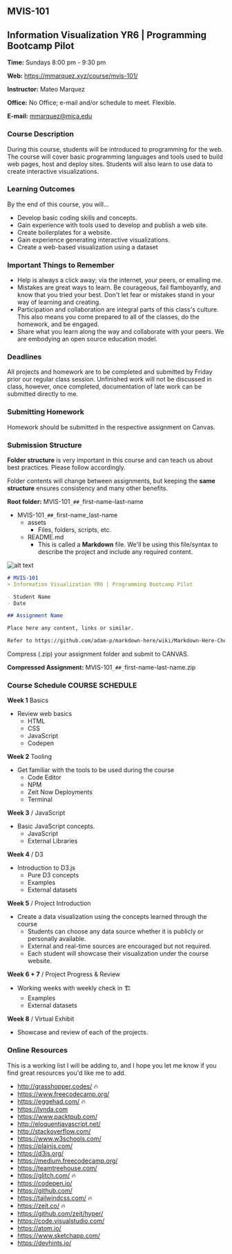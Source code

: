 ## MVIS-101
## Information Visualization YR6 | Programming Bootcamp Pilot


**Time:** Sundays 8:00 pm - 9:30 pm

**Web:** https://mmarquez.xyz/course/mvis-101/

**Instructor:** Mateo Marquez

**Office:** No Office; e-mail and/or schedule to meet. Flexible. 

**E-mail:** mmarquez@mica.edu

### Course Description
During this course, students will be introduced to programming for the web. The course will cover basic programming languages and tools used to build web pages, host and deploy sites. Students will also learn to use data to create interactive visualizations.

### Learning Outcomes
By the end of this course, you will...
- Develop basic coding skills and concepts.
- Gain experience with tools used to develop and publish a web site.
- Create boilerplates for a website.
- Gain experience generating interactive visualizations.
- Create a web-based visualization using a dataset

### Important Things to Remember
- Help is always a click away; via the internet, your peers, or emailing me.
- Mistakes are great ways to learn. Be courageous, fail flamboyantly, and know that you tried your best. Don't let fear or mistakes stand in your way of learning and creating.
- Participation and collaboration are integral parts of this class's culture. This also means you come prepared to all of the classes, do the homework, and be engaged.
-  Share what you learn along the way and collaborate with your peers. We are embodying an open source education model.

### Deadlines
All projects and homework are to be completed and submitted by Friday prior our regular class session. Unfinished work will not be discussed in class, however, once completed, documentation of late work can be submitted directly to me.

### Submitting Homework
Homework should be submitted in the respective assignment on Canvas.

### Submission Structure
**Folder structure** is very important in this course and can teach us about best practices. Please follow accordingly.

Folder contents will change between assignments, but keeping the **same structure** ensures consistency and many other benefits.

**Root folder:** MVIS-101`_##_`first-name-last-name

- MVIS-101`_##_`first-name_last-name
    - assets
        - Files, folders, scripts, etc.
    - README.md
        - This is called a **Markdown** file. We'll be using this file/syntax to describe the project and include any required content.

![alt text](https://cdn.pbrd.co/images/HaJgq6Q.png "Folder")

```markdown
# MVIS-101
> Information Visualization YR6 | Programming Bootcamp Pilot

- Student Name
- Date

## Assignment Name

Place here any content, links or similar.

Refer to https://github.com/adam-p/markdown-here/wiki/Markdown-Here-Cheatsheet for formatting tips.
```

Compress (.zip) your assignment folder and submit to CANVAS.

**Compressed Assignment:** MVIS-101`_##_`first-name-last-name.zip

### Course Schedule COURSE SCHEDULE
**Week 1** Basics
- Review web basics
    - HTML
    - CSS
    - JavaScript
    - Codepen

**Week 2**  Tooling
- Get familiar with the tools to be used during the course
    - Code Editor
    - NPM
    - Zeit Now Deployments
    - Terminal

**Week 3** / JavaScript
- Basic JavaScript concepts.
    - JavaScript
    - External Libraries

**Week 4** / D3
- Introduction to D3.js
    - Pure D3 concepts
    - Examples
    - External datasets

**Week 5** / Project Introduction
- Create a data visualization using the concepts learned through the course
    - Students can choose any data source whether it is publicly or personally available.
    - External and real-time sources are encouraged but not required.
    - Each student will showcase their visualization under the course website.

**Week 6 + 7** / Project Progress & Review
- Working weeks with weekly check in 🏗️
    - Examples
    - External datasets 

**Week 8** / Virtual Exhibit
- Showcase and review of each of the projects.

### Online Resources
This is a working list I will be adding to, and I hope you let me know if you find great resources you'd like me to add.
- http://grasshopper.codes/ 🔥
- https://www.freecodecamp.org/
- https://eggehad.com/ 🔥
- https://lynda.com
- https://www.packtpub.com/
- http://eloquentjavascript.net/
- http://stackoverflow.com/
- https://www.w3schools.com/
- https://plainjs.com/
- https://d3js.org/
- https://medium.freecodecamp.org/
- https://teamtreehouse.com/
- https://glitch.com/ 🔥
- https://codepen.io/
- https://github.com/
- https://tailwindcss.com/ 🔥
- https://zeit.co/ 🔥
- https://github.com/zeit/hyper/
- https://code.visualstudio.com/
- https://atom.io/
- https://www.sketchapp.com/
- https://devhints.io/